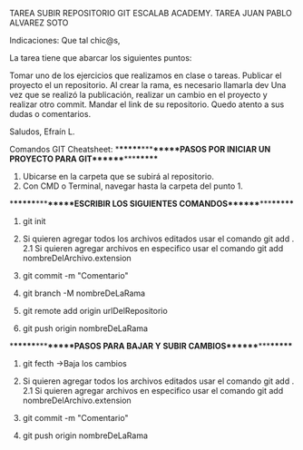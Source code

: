 TAREA SUBIR REPOSITORIO GIT ESCALAB ACADEMY. TAREA JUAN PABLO ALVAREZ SOTO

Indicaciones:
Que tal chic@s,

La tarea tiene que abarcar los siguientes puntos:

Tomar uno de los ejercicios que realizamos en clase o tareas.
Publicar el proyecto el un repositorio.
Al crear la rama, es necesario llamarla dev
Una vez que se realizó la publicación, realizar un cambio en el proyecto y realizar otro commit.
Mandar el link de su repositorio.
Quedo atento a sus dudas o comentarios.

Saludos,
Efraín L.

Comandos GIT Cheatsheet: \***\*\*\*\*\***\*\*\***\*\*\*\*\***PASOS POR INICIAR UN PROYECTO PARA GIT\***\*\*\*\*\***\*\*\***\*\*\*\*\***

1. Ubicarse en la carpeta que se subirá al repositorio.
2. Con CMD o Terminal, navegar hasta la carpeta del punto 1.

\***\*\*\*\*\***\*\*\***\*\*\*\*\***ESCRIBIR LOS SIGUIENTES COMANDOS\***\*\*\*\*\***\*\*\***\*\*\*\*\***

1. git init

2. Si quieren agregar todos los archivos editados usar el comando
   git add .
   2.1 Si quieren agregar archivos en especifico usar el comando
   git add nombreDelArchivo.extension

3. git commit -m "Comentario"

4. git branch -M nombreDeLaRama

5. git remote add origin urlDelRepositorio

6. git push origin nombreDeLaRama

\***\*\*\*\*\***\*\*\***\*\*\*\*\***PASOS PARA BAJAR Y SUBIR CAMBIOS\***\*\*\*\*\***\*\*\***\*\*\*\*\***

1. git fecth ->Baja los cambios

2. Si quieren agregar todos los archivos editados usar el comando
   git add .
   2.1 Si quieren agregar archivos en especifico usar el comando
   git add nombreDelArchivo.extension

3. git commit -m "Comentario"

4. git push origin nombreDeLaRama
